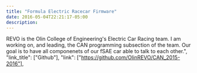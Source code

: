 ```yaml
---
title: "Formula Electric Racecar Firmware"
date: 2016-05-04T22:21:17-05:00
description: 
---
```


REVO is the Olin College of Engineering's Electric Car Racing team. I am working on, and leading, the CAN programming subsection of the team. Our goal is to have all componenets of our fSAE car able to talk to each other.",
        "link_title": ["Github"],
        "link": ["https://github.com/OlinREVO/CAN_2015-2016"],

